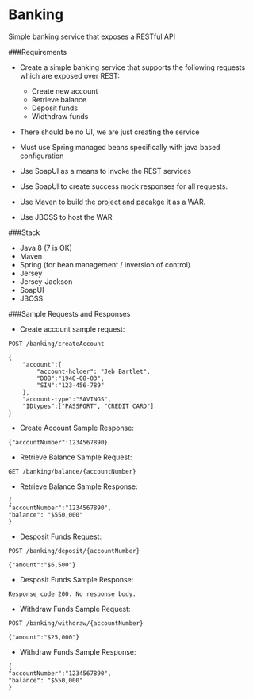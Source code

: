 # Banking
Simple banking service that exposes a RESTful API

###Requirements
- Create a simple banking service that supports the following requests which are exposed over REST:

    - Create new account
    - Retrieve balance
    - Deposit funds
    - Widthdraw funds

- There should be no UI, we are just creating the service
- Must use Spring managed beans specifically with java based configuration
- Use SoapUI as a means to invoke the REST services
- Use SoapUI to create success mock responses for all requests.
- Use Maven to build the project and pacakge it as a WAR.
- Use JBOSS to host the WAR

###Stack
- Java 8 (7 is OK)
- Maven
- Spring (for bean management / inversion of control)
- Jersey
- Jersey-Jackson
- SoapUI
- JBOSS


###Sample Requests and Responses

- Create account sample request:
```
POST /banking/createAccount
```
```
{
	"account":{
		"account-holder": "Jeb Bartlet",
		"DOB":"1940-08-03",
		"SIN":"123-456-789"
	}, 
	"account-type":"SAVINGS",
	"IDtypes":["PASSPORT", "CREDIT CARD"]
}
```
- Create Account Sample Response:
```
{"accountNumber":1234567890}
```

- Retrieve Balance Sample Request:

```
GET /banking/balance/{accountNumber}
```

- Retrieve Balance Sample Response:
```
{
"accountNumber":"1234567890",
"balance": "$550,000"
}
```

- Desposit Funds Request:

```
POST /banking/deposit/{accountNumber}
```
```
{"amount":"$6,500"}
```

- Desposit Funds Sample Response:

```
Response code 200. No response body.
```

- Withdraw Funds Sample Request:

```
POST /banking/withdraw/{accountNumber}
```
```
{"amount":"$25,000"}
```

- Withdraw Funds Sample Response:
```
{ 
"accountNumber":"1234567890",
"balance": "$550,000"
}
```
